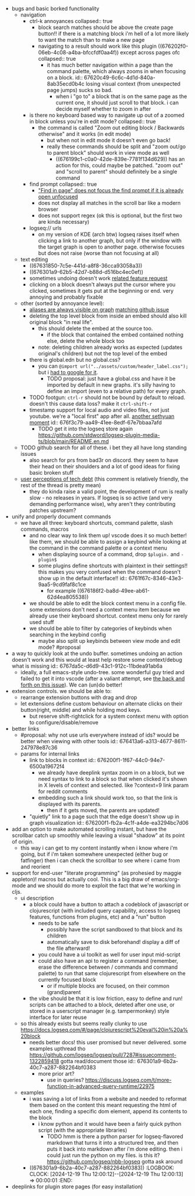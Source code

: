 - bugs and basic borked functionality
	- navigation
		- ctrl-k annoyances
		  collapsed:: true
			- block search matches should be above the create page button!! if there is a matching block i'm hell of a lot more likely to want the match than to make a new page
			- navigating to a result should work like this plugin ((676202f0-06eb-4c08-a4ba-bfccfdf0aa4f)) except across pages ofc
			  collapsed:: true
				- it has much better navigation within a page than the command palette, which always zooms in when focusing on a block.
				  id:: 67620c49-6c6c-4d1d-840a-8ab35ecd0b4c
				  losing visual context (from unexpected page jumps) sucks so bad.
					- when i "go to" a block that is on the same page as the current one, it should just scroll to that block. i can decide myself whether to zoom in after
		- is there no keyboard based way to navigate up out of a zoomed in block unless you're in edit mode?
		  collapsed:: true
			- the command is called "Zoom out editing block / Backwards otherwise" and it works (in edit mode)
				- but when not in edit mode it doesn't even go back!
				- really these commands should be split and "zoom out/go to parent block" should work in view mode as well
					- ((676199c1-c0a0-42de-839e-7781f134d629)) has an action for this, could maybe be patched. "zoom out" and "scroll to parent" should definitely be a single command
		- find prompt
		  collapsed:: true
			- ["Find in page" does not focus the find prompt if it is already open unfocused](https://github.com/logseq/logseq/issues/8360)
			- does not display all matches in the scroll bar like a modern browser
			- does not support regex (ok this is optional, but the first two are kinda necessary)
		- logseq:// urls
			- on my version of KDE (arch btw) logseq raises itself when clicking a link to another graph, but only if the window with the target graph is open to another page. otherwise focuses but does not raise (worse than not focusing at all)
	- text editing
		- ((67631850-7c5e-441d-a8f8-36cca93058a3))
		- ((676301a9-62b5-42d7-b88d-d516bc4ec0ef))
		- sometimes undoing doesn't work [related feature request](((6767da5c-d6d9-43c1-912c-11bdea91ab6a)))
		- clicking on a block doesn't always put the cursor where you clicked, sometimes it gets put at the beginning or end. very annoying and probably fixable
	- other (sorted by annoyance level):
		- [aliases are always visible on graph](https://discuss.logseq.com/t/improve-implementation-of-aliases/81/40) [matching github issue](https://github.com/logseq/logseq/issues/4709)
		- deleting the top level block from inside an embed should also kill original block "in real life".
			- this should delete the embed at the source too.
				- if the block that contained the embed contained nothing else, delete the whole block too
			- note: deleting children already works as expected (updates original's children) but not the top level of the embed
		- there is global.edn but no global.css?
			- you can `@import url("../assets/custom/header_label.css");` but i [had to google for it](https://discuss.logseq.com/t/custom-css-cant-import/3297/4).
				- TODO proposal: just have a global.css and have it be imported by default in new graphs. it's silly having to define an import (even to a relative path) for every graph.
		- TODO footgun: `ctrl-r` should not be bound by default to reload. doesn't this cause data loss? make it `ctrl-shift-r`
		- timestamp support for local audio and video files, not just youtube. we're a "local first" app after all. [another sethyuan moment](https://web.archive.org/web/20240826181136/https://github.com/sethyuan/logseq-plugin-media-ts/blob/master/README.en.md)
		  id:: 676f3c79-aa49-41ee-8edf-67e7bbaa7afd
			- TODO get it into the logseq store again https://github.com/stdword/logseq-plugin-media-ts/blob/main/README.en.md
	- TODO github search for all of these. i bet they all have long standing issues
		- also search for prs from bad3r on discord. they seem to have their head on their shoulders and a lot of good ideas for fixing basic broken stuff
	- [user perceptions of tech debt](https://old.reddit.com/r/logseq/comments/1cc6jiz/the_logseq_team_is_a_terrible_steward_of_logseq/l1kvi9t/) (this comment is relatively friendly, the rest of the thread is pretty mean)
		- they do kinda raise a valid point, the development of rum is really slow - no releases in years. If logseq is so active (and very demanding performance wise), why aren't they contributing patches upstream?
- unify and properly document commands
	- we have all three: keyboard shortcuts, command palette, slash commands, macros
		- and no clear way to link them up! vscode does it so much better! like them, we should be able to assign a keybind while looking at the command in the command palette or a context menu
			- when displaying source of a command, drop `$plugin.` and `-plugin$`
			- some plugins define shortcuts with plaintext in their settings!! this makes you very confused when the command doesn't show up in the default interface!!
			  id:: 6761f67c-8346-43e3-9aa5-9cd9faf8c1ce
				- for example ((676186f2-ba8d-49ee-ab61-62d4ea805538))
		- we should be able to edit the block context menu in a config file. some extensions don't need a context menu item because we already use their keyboard shortcut. context menu only for rarely used stuff
		- we should be able to filter by categories of keybinds when searching in the keybind config
			- maybe also split up keybinds between view mode and edit mode? #proposal
- a way to quickly look at the undo buffer. sometimes undoing an action doesn't work and this would at least help restore some context/debug what is missing
  id:: 6767da5c-d6d9-43c1-912c-11bdea91ab6a
	- ideally, a full emacs-style undo-tree. some wonderful guy tried and failed to get it into vscode (after a valiant attempt, see [the back and forth on this issue](https://github.com/microsoft/vscode/issues/20889)). We can (un)do better!
- extension controls. we should be able to:
	- rearrange extension buttons with drag and drop
	- let extensions define custom behaviour on alternate clicks on their button(right, middle) and while holding mod keys.
		- but reserve shift-rightclick for a system context menu with option to configure/disable/remove
- better links
	- #proposal: why not use urls everywhere instead of ids? would be better when viewing with other tools
	  id:: 676413a6-a313-4677-8611-247978e87c36
	- params for internal links
		- link to blocks in context
		  id:: 676200f1-1f67-44c0-94e7-6500a19672f4
			- we already have deeplink syntax zoom in on a block, but we need syntax to link to a block so that when clicked it's shown in X levels of context and selected. like ?context=9 link param for reddit comments
			- embedding such a link should work too, so that the link is displayed with its parents.
				- then if it gets moved, the parents are updated!
		- "quietly" link to a page such that the edge doesn't show up in graph visualization
		  id:: 676200f1-fb2a-4c1f-a4de-ea3294bc7d06
- add an option to make automated scrolling instant, but have the scrollbar catch up smoothly while leaving a visual "shadow" at its point of origin.
	- this way i can get to my content instantly when i know where i'm going, but if i'm taken somewhere unexpected (either bug or fatfinger) then i can check the scrollbar to see where i came from and reorient
- support for end-user "literate programming" (as prohesied by maggie appleton)! macros but actually cool. This is a big draw of emacs/org-mode and we should do more to exploit the fact that we're working in cljs.
	- ui description
		- a block could have a button to attach a codeblock of javascript or clojurescript (with included query capability, access to logseq features, functions from plugins, etc) and a "run" button
			- needs to be safe
				- possibly have the script sandboxed to that block and its children
				- automatically save to disk beforehand! display a diff of the file afterward!
			- you could have a ui toolkit as well for user input mid-script
			- could also have an api to register a command (remember, erase the difference between / commands and command palette) to run that same clojurescript from elsewhere on the currently focused block
				- or if multiple blocks are focused, on their common (grand)parent
		- the vibe should be that it is low friction, easy to define and run!
		  scripts can be attached to a block, deleted after one use, or stored in a userscript manager (e.g. tampermonkey) style interface for later reuse
	- so this already exists but seems really clunky to use https://docs.logseq.com/#/page/clojurescript%20eval%20in%20a%20block
		- needs better docs! this user promised but never delivered. some examples upthread tho https://github.com/logseq/logseq/pull/7287#issuecomment-1322859418 gotta read/document those
		  id:: 676301a9-6b2a-40c7-a287-882264bf0383
			- more prior art?
				- use in queries? https://discuss.logseq.com/t/more-function-in-advanced-query-runtime/22975
	- examples
		- i was saving a lot of links from a website and needed to reformat them based on the content
		  this meant requesting the html of each one, finding a specific dom element, append its contents to the block
			- i know python and it would have been a fairly quick python script (with the appropriate libraries)
				- TODO hmm is there a python parser for logseq-flavored markdown that turns it into a structured tree, and then puts it back into markdown after i'm done editing. then i could just run the python on my files. is this it? https://github.com/logseq/nbb-logseq gotta ask around
		- ((676301a9-6b2a-40c7-a287-882264bf0383))
		  :LOGBOOK:
		  CLOCK: [2024-12-19 Thu 12:00:12]--[2024-12-19 Thu 12:00:13] =>  00:00:01
		  :END:
- deeplinks for plugin store pages (for easy installation)